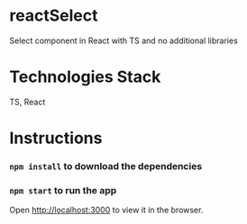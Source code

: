 # reactSelect
Select component in React with TS and no additional libraries

# Technologies Stack
TS, React

# Instructions

### `npm install` to download the dependencies

### `npm start` to run the app
Open [http://localhost:3000](http://localhost:3000) to view it in the browser.


